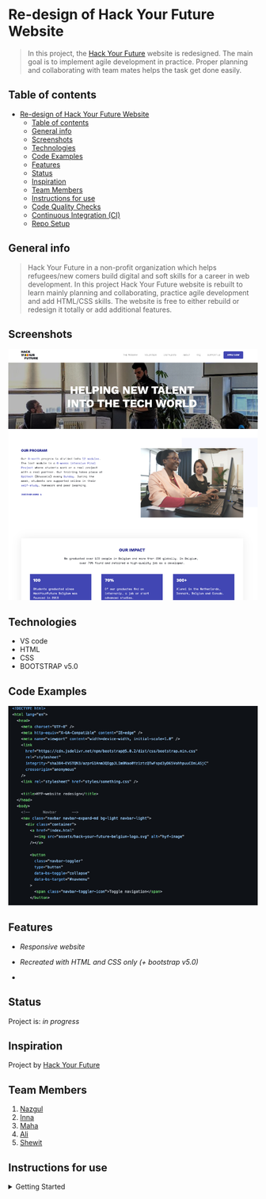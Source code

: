 # Re-design of Hack Your Future Website

> In this project, the [Hack Your Future](https://hackyourfuture.be/) website is
> redesigned. The main goal is to implement agile development in practice.
> Proper planning and collaborating with team mates helps the task get done
> easily.

## Table of contents

- [Re-design of Hack Your Future Website](#re-design-of-hack-your-future-website)
  - [Table of contents](#table-of-contents)
  - [General info](#general-info)
  - [Screenshots](#screenshots)
  - [Technologies](#technologies)
  - [Code Examples](#code-examples)
  - [Features](#features)
  - [Status](#status)
  - [Inspiration](#inspiration)
  - [Team Members](#team-members)
  - [Instructions for use](#instructions-for-use)
  - [Code Quality Checks](#code-quality-checks)
  - [Continuous Integration (CI)](#continuous-integration-ci)
  - [Repo Setup](#repo-setup)

## General info

> Hack Your Future in a non-profit organization which helps refugees/new comers
> build digital and soft skills for a career in web development. In this project
> Hack Your Future website is rebuilt to learn mainly planning and
> collaborating, practice agile development and add HTML/CSS skills. The website
> is free to either rebuild or redesign it totally or add additional features.

## Screenshots

![Example screenshot](./assets/screenshot-hyf.png)

## Technologies

- VS code
- HTML
- CSS
- BOOTSTRAP v5.0

## Code Examples

![Example screenshot](./assets/code-example.png)

## Features

- _Responsive website_
- _Recreated with HTML and CSS only (+ bootstrap v5.0)_

-

## Status

Project is: _in progress_

## Inspiration

Project by [Hack Your Future](https://hackyourfuture.be/)

## Team Members

1. [Nazgul](https://github.com/NazgulM)
2. [Inna](https://github.com/inna9Z)
3. [Maha](https://github.com/MahaLubbad)
4. [Ali](https://github.com/alihaidermalik20)
5. [Shewit](https://github.com/Shewitttt)

## Instructions for use

<details>
  <summary>Getting Started</summary>

<!-- a guide to using this repository -->

1. `git clone git@github.com:HackYourFutureBelgium/template-markdown.git`
2. `cd template-markdown`
3. `npm install`

## Code Quality Checks

- `npm run format`: Makes sure all the code in this repository is well-formatted
  (looks good).
- `npm run lint:ls`: Checks to make sure all folder and file names match the
  repository conventions.
- `npm run lint:md`: Will lint all of the Markdown files in this repository.
- `npm run lint:css`: Will lint all of the CSS files in this repository.
- `npm run validate:html`: Validates all HTML files in your project.
- `npm run spell-check`: Goes through all the files in this repository looking
  for words it doesn't recognize. Just because it says something is a mistake
  doesn't mean it is! It doesn't know every word in the world. You can add new
  correct words to the [./.cspell.json](./.cspell.json) file so they won't cause
  an error.
- `npm run accessibility -- ./path/to/file.html`: Runs an accessibility analysis
  on all HTML files in the given path and writes the report to
  `/accessibility_report`

## Continuous Integration (CI)

When you open a PR to `main`/`master` in your repository, GitHub will
automatically do a linting check on the code in this repository, you can see
this in the[./.github/workflows/lint.yml](./.github/workflows/lint.yml) file.

If the linting fails, you will not be able to merge the PR. You can double check
that your code will pass before pushing by running the code quality scripts
locally.

## Repo Setup

- Give each member _write_ access to the repo (if it's a group project)
- Turn on GitHub Pages and put a link to your website in the repo's description
- Turn on GitHub Actions
- in the _Branches_ section of your repo's settings make sure:
  - The repository
    [requires a review](https://github.blog/2018-03-23-require-multiple-reviewers/)
    before pull requests can be merged.
  - The `master`/`main` branch must "_Require status checks to pass before
    merging_"
  - The `master`/`main` branch must "_Require require branches to be up to date
    before merging_"

</details>
